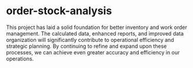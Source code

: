 # order-stock-analysis

This project has laid a solid foundation for better inventory and work order management. The calculated data, enhanced reports, and improved data organization will significantly contribute to operational efficiency and strategic planning. By continuing to refine and expand upon these processes, we can achieve even greater accuracy and efficiency in our operations.
